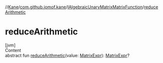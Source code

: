 //[Kane](../../index.md)/[com.github.jomof.kane](../index.md)/[IAlgebraicUnaryMatrixMatrixFunction](index.md)/[reduceArithmetic](reduce-arithmetic.md)



# reduceArithmetic  
[jvm]  
Content  
abstract fun [reduceArithmetic](reduce-arithmetic.md)(value: [MatrixExpr](../-matrix-expr/index.md)): [MatrixExpr](../-matrix-expr/index.md)?  



